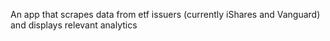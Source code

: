 An app that scrapes data from etf issuers (currently iShares and Vanguard) and displays relevant analytics